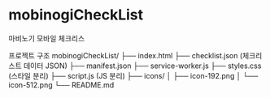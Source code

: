 # mobinogiCheckList
마비노기 모바일 체크리스

프로젝트 구조
mobinogiCheckList/
├── index.html
├── checklist.json         (체크리스트 데이터 JSON)
├── manifest.json
├── service-worker.js
├── styles.css            (스타일 분리)
├── script.js             (JS 분리)
├── icons/
│   ├── icon-192.png
│   └── icon-512.png
└── README.md
